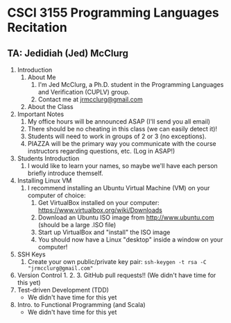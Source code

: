CSCI 3155 Programming Languages Recitation
==========================================

TA: Jedidiah (Jed) McClurg
--------------------------

1. Introduction
    1. About Me
        1. I'm Jed McClurg, a Ph.D. student in the Programming Languages and Verification (CUPLV) group.
        2. Contact me at jrmcclurg@gmail.com
    2. About the Class
2. Important Notes
    1. My office hours will be announced ASAP (I'll send you all email)
    2. There should be no cheating in this class (we can easily detect it)!
    3. Students will need to work in groups of 2 or 3 (no exceptions).
    4. PIAZZA will be the primary way you communicate with the course instructors regarding questions, etc. (Log in ASAP!)
3. Students Introduction
    1. I would like to learn your names, so maybe we'll have each person briefly introduce themself.
4. Installing Linux VM
    1. I recommend installing an Ubuntu Virtual Machine (VM) on your computer of choice:
        1. Get VirtualBox installed on your computer: https://www.virtualbox.org/wiki/Downloads 
        2. Download an Ubuntu ISO image from http://www.ubuntu.com (should be a large .ISO file)
        3. Start up VirtualBox and "install" the ISO image
        4. You should now have a Linux "desktop" inside a window on your computer!
5. SSH Keys
    1. Create your own public/private key pair:
    `ssh-keygen -t rsa -C "jrmcclurg@gmail.com"`
6. Version Control
    1. 
    2. 
    3. GitHub pull requests!! (We didn't have time for this yet)
7. Test-driven Development (TDD)
    * We didn't have time for this yet
8. Intro. to Functional Programming (and Scala)
    * We didn't have time for this yet
